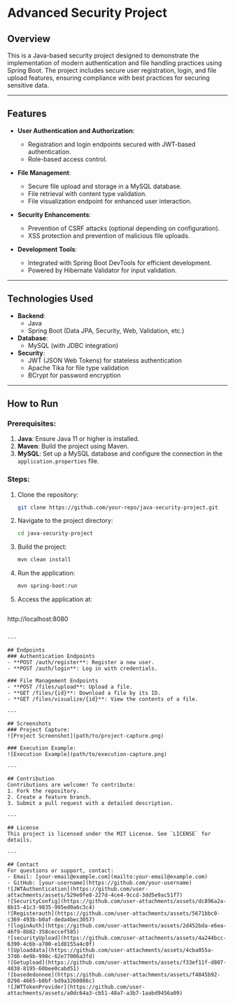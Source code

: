 # Advanced Security Project

## Overview
This is a Java-based security project designed to demonstrate the implementation of modern authentication and file handling practices using Spring Boot. The project includes secure user registration, login, and file upload features, ensuring compliance with best practices for securing sensitive data.

---

## Features
- **User Authentication and Authorization**:
  - Registration and login endpoints secured with JWT-based authentication.
  - Role-based access control.

- **File Management**:
  - Secure file upload and storage in a MySQL database.
  - File retrieval with content type validation.
  - File visualization endpoint for enhanced user interaction.

- **Security Enhancements**:
  - Prevention of CSRF attacks (optional depending on configuration).
  - XSS protection and prevention of malicious file uploads.

- **Development Tools**:
  - Integrated with Spring Boot DevTools for efficient development.
  - Powered by Hibernate Validator for input validation.

---

## Technologies Used
- **Backend**:
  - Java
  - Spring Boot (Data JPA, Security, Web, Validation, etc.)
- **Database**:
  - MySQL (with JDBC integration)
- **Security**:
  - JWT (JSON Web Tokens) for stateless authentication
  - Apache Tika for file type validation
  - BCrypt for password encryption

---

## How to Run
### Prerequisites:
1. **Java**: Ensure Java 11 or higher is installed.
2. **Maven**: Build the project using Maven.
3. **MySQL**: Set up a MySQL database and configure the connection in the `application.properties` file.

### Steps:
1. Clone the repository:
   ```bash
   git clone https://github.com/your-repo/java-security-project.git
   ```

2. Navigate to the project directory:
   ```bash
   cd java-security-project
   ```

3. Build the project:
   ```bash
   mvn clean install
   ```

4. Run the application:
   ```bash
   mvn spring-boot:run
   ```

5. Access the application at:
   ```
http://localhost:8080
```

---

## Endpoints
### Authentication Endpoints
- **POST /auth/register**: Register a new user.
- **POST /auth/login**: Log in with credentials.

### File Management Endpoints
- **POST /files/upload**: Upload a file.
- **GET /files/{id}**: Download a file by its ID.
- **GET /files/visualize/{id}**: View the contents of a file.

---

## Screenshots
### Project Capture:
![Project Screenshot](path/to/project-capture.png)

### Execution Example:
![Execution Example](path/to/execution-capture.png)

---

## Contribution
Contributions are welcome! To contribute:
1. Fork the repository.
2. Create a feature branch.
3. Submit a pull request with a detailed description.

---

## License
This project is licensed under the MIT License. See `LICENSE` for details.

---

## Contact
For questions or support, contact:
- Email: [your-email@example.com](mailto:your-email@example.com)
- GitHub: [your-username](https://github.com/your-username)
![JWTAuthentication](https://github.com/user-attachments/assets/529e0fe8-227d-4ce4-9ccd-3dd5e9ac51f7)
![SecurityConfig](https://github.com/user-attachments/assets/dc896a2a-8b15-41c3-9835-995ed0a6c3c4)
![Registerauth](https://github.com/user-attachments/assets/5671bbc0-c369-493b-b0af-deda4bec3057)
![loginAuth](https://github.com/user-attachments/assets/2d452bda-e6ea-46f9-8b82-358ceccef585)
![securityUpload](https://github.com/user-attachments/assets/4a244bcc-6390-4c6b-a780-e1d8155a4c0f)
![Uploaddata](https://github.com/user-attachments/assets/4cba055a-37d6-4e9b-998c-62e77006a3fd)
![Getupload](https://github.com/user-attachments/assets/f33ef11f-d807-4838-8195-60bee0cabd51)
![basededonnee](https://github.com/user-attachments/assets/f4845b92-0298-4665-b8bf-bd9a3260086c)
![JWTTokenProvider](https://github.com/user-attachments/assets/a0dc64a3-cb51-48a7-a3b7-1aabd9456a09)

